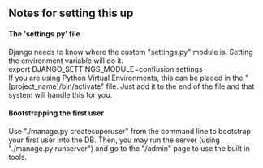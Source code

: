 ## Notes for setting this up


#### The 'settings.py' file
Django needs to know where the custom "settings.py" module is.  Setting the environment variable will do it.  
export DJANGO_SETTINGS_MODULE=conflusion.settings  
If you are using Python Virtual Environments, this can be placed in the "[project_name]/bin/activate" file.  Just add it to the end of the file and that system will handle this for you.

#### Bootstrapping the first user
Use "./manage.py createsuperuser" from the command line to bootstrap your first user into the DB.  Then, you may run the server (using "./manage.py runserver") and go to the "/admin" page to use the built in tools.
